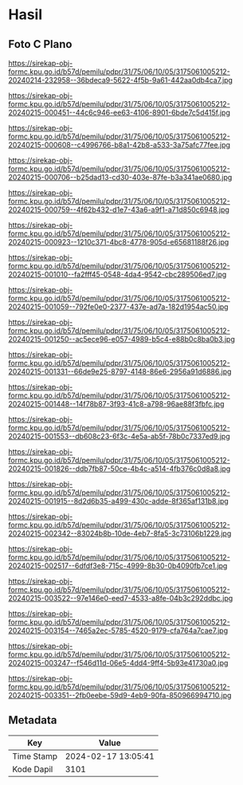 # Hasil

## Foto C Plano

https://sirekap-obj-formc.kpu.go.id/b57d/pemilu/pdpr/31/75/06/10/05/3175061005212-20240214-232958--36bdeca9-5622-4f5b-9a61-442aa0db4ca7.jpg

https://sirekap-obj-formc.kpu.go.id/b57d/pemilu/pdpr/31/75/06/10/05/3175061005212-20240215-000451--44c6c946-ee63-4106-8901-6bde7c5d415f.jpg

https://sirekap-obj-formc.kpu.go.id/b57d/pemilu/pdpr/31/75/06/10/05/3175061005212-20240215-000608--c4996766-b8a1-42b8-a533-3a75afc77fee.jpg

https://sirekap-obj-formc.kpu.go.id/b57d/pemilu/pdpr/31/75/06/10/05/3175061005212-20240215-000706--b25dad13-cd30-403e-87fe-b3a341ae0680.jpg

https://sirekap-obj-formc.kpu.go.id/b57d/pemilu/pdpr/31/75/06/10/05/3175061005212-20240215-000759--4f62b432-d1e7-43a6-a9f1-a71d850c6948.jpg

https://sirekap-obj-formc.kpu.go.id/b57d/pemilu/pdpr/31/75/06/10/05/3175061005212-20240215-000923--1210c371-4bc8-4778-905d-e65681188f26.jpg

https://sirekap-obj-formc.kpu.go.id/b57d/pemilu/pdpr/31/75/06/10/05/3175061005212-20240215-001010--fa2fff45-0548-4da4-9542-cbc289506ed7.jpg

https://sirekap-obj-formc.kpu.go.id/b57d/pemilu/pdpr/31/75/06/10/05/3175061005212-20240215-001059--792fe0e0-2377-437e-ad7a-182d1954ac50.jpg

https://sirekap-obj-formc.kpu.go.id/b57d/pemilu/pdpr/31/75/06/10/05/3175061005212-20240215-001250--ac5ece96-e057-4989-b5c4-e88b0c8ba0b3.jpg

https://sirekap-obj-formc.kpu.go.id/b57d/pemilu/pdpr/31/75/06/10/05/3175061005212-20240215-001331--66de9e25-8797-4148-86e6-2956a91d6886.jpg

https://sirekap-obj-formc.kpu.go.id/b57d/pemilu/pdpr/31/75/06/10/05/3175061005212-20240215-001448--14f78b87-3f93-41c8-a798-96ae88f3fbfc.jpg

https://sirekap-obj-formc.kpu.go.id/b57d/pemilu/pdpr/31/75/06/10/05/3175061005212-20240215-001553--db608c23-6f3c-4e5a-ab5f-78b0c7337ed9.jpg

https://sirekap-obj-formc.kpu.go.id/b57d/pemilu/pdpr/31/75/06/10/05/3175061005212-20240215-001826--ddb7fb87-50ce-4b4c-a514-4fb376c0d8a8.jpg

https://sirekap-obj-formc.kpu.go.id/b57d/pemilu/pdpr/31/75/06/10/05/3175061005212-20240215-001915--8d2d6b35-a499-430c-adde-8f365af131b8.jpg

https://sirekap-obj-formc.kpu.go.id/b57d/pemilu/pdpr/31/75/06/10/05/3175061005212-20240215-002342--83024b8b-10de-4eb7-8fa5-3c73106b1229.jpg

https://sirekap-obj-formc.kpu.go.id/b57d/pemilu/pdpr/31/75/06/10/05/3175061005212-20240215-002517--6dfdf3e8-715c-4999-8b30-0b4090fb7ce1.jpg

https://sirekap-obj-formc.kpu.go.id/b57d/pemilu/pdpr/31/75/06/10/05/3175061005212-20240215-003522--97e146e0-eed7-4533-a8fe-04b3c292ddbc.jpg

https://sirekap-obj-formc.kpu.go.id/b57d/pemilu/pdpr/31/75/06/10/05/3175061005212-20240215-003154--7465a2ec-5785-4520-9179-cfa764a7cae7.jpg

https://sirekap-obj-formc.kpu.go.id/b57d/pemilu/pdpr/31/75/06/10/05/3175061005212-20240215-003247--f546d11d-06e5-4dd4-9ff4-5b93e41730a0.jpg

https://sirekap-obj-formc.kpu.go.id/b57d/pemilu/pdpr/31/75/06/10/05/3175061005212-20240215-003351--2fb0eebe-59d9-4eb9-90fa-850966994710.jpg


## Metadata

| Key        | Value               |
| ---------- | ------------------- |
| Time Stamp | 2024-02-17 13:05:41 |
| Kode Dapil | 3101                |



